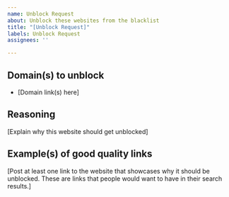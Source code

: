 ```yaml
---
name: Unblock Request
about: Unblock these websites from the blacklist
title: "[Unblock Request]"
labels: Unblock Request
assignees: ''

---
```


## Domain(s) to unblock

* [Domain link(s) here]

## Reasoning

[Explain why this website should get unblocked]

## Example(s) of good quality links

[Post at least one link to the website that showcases why it should be unblocked. These are links that people would want to have in their search results.]
